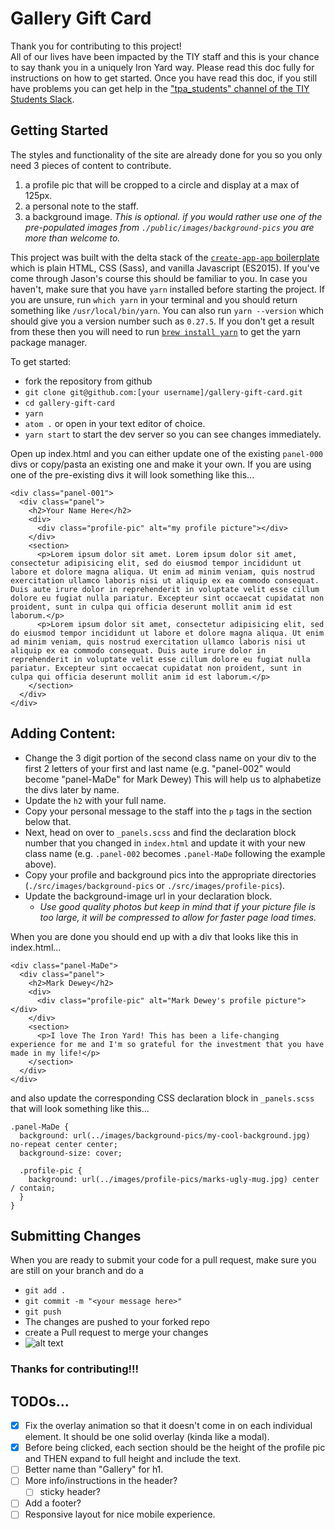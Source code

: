 # Gallery Gift Card  

Thank you for contributing to this project!  
All of our lives have been impacted by the TIY staff and this is your chance to say thank you in a uniquely Iron Yard way. Please read this doc fully for instructions on how to get started. Once you have read this doc, if you still have problems you can get help in the ["tpa_students" channel of the TIY Students Slack](https://tiystudents.slack.com/messages/G6BHGSMPE).  

## Getting Started  

The styles and functionality of the site are already done for you so you only need 3 pieces of content to contribute.
1) a profile pic that will be cropped to a circle and display at a max of 125px.
2) a personal note to the staff.
3) a background image. _This is optional. if you would rather use one of the pre-populated images from `./public/images/background-pics` you are more than welcome to._

This project was built with the delta stack of the [`create-app-app` boilerplate](https://yarnpkg.com/en/package/create-app-app) which is plain HTML, CSS (Sass), and vanilla Javascript (ES2015). If you've come through Jason's course this should be familiar to you. In case you haven't, make sure that you have `yarn` installed before starting the project. If you are unsure, run `which yarn` in your terminal and you should return something like `/usr/local/bin/yarn`. You can also run `yarn --version` which should give you a version number such as `0.27.5`. If you don't get a result from these then you will need to run [`brew install yarn`](https://yarnpkg.com/en/docs/install) to get the yarn package manager.  

To get started:
- fork the repository from github
- `git clone git@github.com:[your username]/gallery-gift-card.git`
- `cd gallery-gift-card`
- `yarn`
- `atom .` or open in your text editor of choice.
- `yarn start` to start the dev server so you can see changes immediately.  

Open up index.html and you can either update one of the existing `panel-000` divs or copy/pasta an existing one and make it your own. If you are using one of the pre-existing divs it will look something like this...

```
<div class="panel-001">
  <div class="panel">
    <h2>Your Name Here</h2>
    <div>
      <div class="profile-pic" alt="my profile picture"></div>
    </div>
    <section>
      <p>Lorem ipsum dolor sit amet. Lorem ipsum dolor sit amet, consectetur adipisicing elit, sed do eiusmod tempor incididunt ut labore et dolore magna aliqua. Ut enim ad minim veniam, quis nostrud exercitation ullamco laboris nisi ut aliquip ex ea commodo consequat. Duis aute irure dolor in reprehenderit in voluptate velit esse cillum dolore eu fugiat nulla pariatur. Excepteur sint occaecat cupidatat non proident, sunt in culpa qui officia deserunt mollit anim id est laborum.</p>
      <p>Lorem ipsum dolor sit amet, consectetur adipisicing elit, sed do eiusmod tempor incididunt ut labore et dolore magna aliqua. Ut enim ad minim veniam, quis nostrud exercitation ullamco laboris nisi ut aliquip ex ea commodo consequat. Duis aute irure dolor in reprehenderit in voluptate velit esse cillum dolore eu fugiat nulla pariatur. Excepteur sint occaecat cupidatat non proident, sunt in culpa qui officia deserunt mollit anim id est laborum.</p>
    </section>
  </div>
</div>
```  

## Adding Content:
- Change the 3 digit portion of the second class name on your div to the first 2 letters of your first and last name (e.g. "panel-002" would become "panel-MaDe" for Mark Dewey) This will help us to alphabetize the divs later by name.
- Update the `h2` with your full name.
- Copy your personal message to the staff into the `p` tags in the section below that.
- Next, head on over to `_panels.scss` and find the declaration block number that you changed in `index.html` and update it with your new class name (e.g. `.panel-002` becomes `.panel-MaDe` following the example above).
- Copy your profile and background pics into the appropriate directories (`./src/images/background-pics` or `./src/images/profile-pics`).
- Update the background-image url in your declaration block.
  - _Use good quality photos but keep in mind that if your picture file is too large, it will be compressed to allow for faster page load times._

When you are done you should end up with a div that looks like this in index.html...
```
<div class="panel-MaDe">
  <div class="panel">
    <h2>Mark Dewey</h2>
    <div>
      <div class="profile-pic" alt="Mark Dewey's profile picture"></div>
    </div>
    <section>
      <p>I love The Iron Yard! This has been a life-changing experience for me and I'm so grateful for the investment that you have made in my life!</p>
    </section>
  </div>
</div>
```

and also update the corresponding CSS declaration block in `_panels.scss` that will look something like this...  

```
.panel-MaDe {
  background: url(../images/background-pics/my-cool-background.jpg) no-repeat center center;
  background-size: cover;

  .profile-pic {
    background: url(../images/profile-pics/marks-ugly-mug.jpg) center / contain;
  }
}
```   

## Submitting Changes
When you are ready to submit your code for a pull request, make sure you are still on your branch and do a
- `git add .`
- `git commit -m "<your message here>"`
- `git push`
- The changes are pushed to your forked repo
- create a Pull request to merge your changes
- ![alt text](../src/images/background-pics/pull-request-process-png "pull request")

### Thanks for contributing!!!

## TODOs...
- [x] Fix the overlay animation so that it doesn't come in on each individual element. It should be one solid overlay (kinda like a modal).
- [x] Before being clicked, each section should be the height of the profile pic and THEN expand to full height and include the text.
- [ ] Better name than "Gallery" for h1.
- [ ] More info/instructions in the header?
  - [ ] sticky header?
- [ ] Add a footer?
- [ ] Responsive layout for nice mobile experience.
